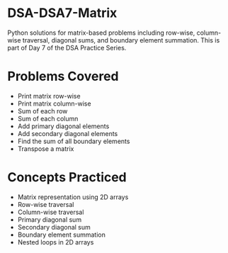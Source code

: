 # DSA-DSA7-Matrix
Python solutions for matrix-based problems including row-wise, column-wise traversal, diagonal sums, and boundary element summation. This is part of Day 7 of the DSA Practice Series.

# Problems Covered
- Print matrix row-wise
- Print matrix column-wise
- Sum of each row
- Sum of each column
- Add primary diagonal elements
- Add secondary diagonal elements
- Find the sum of all boundary elements
- Transpose a matrix

# Concepts Practiced
- Matrix representation using 2D arrays
- Row-wise traversal
- Column-wise traversal
- Primary diagonal sum
- Secondary diagonal sum
- Boundary element summation
- Nested loops in 2D arrays

#
